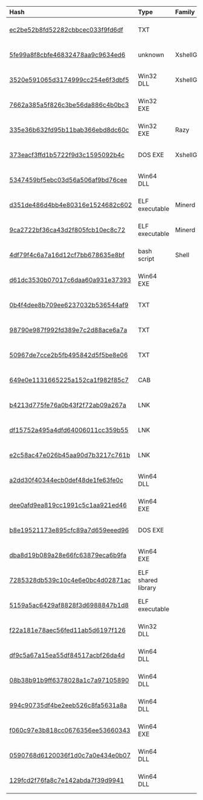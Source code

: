 |Hash|Type|Family|First_Seen|Name|
|:--|:--|:--|:--|:--|
|[ec2be52b8fd52282cbbcec033f9fd6df](https://www.virustotal.com/gui/file/ec2be52b8fd52282cbbcec033f9fd6df)|TXT||2021-07-24 08:36:49|de4d7ea590f1f27f6ceae6de40802f632eff7028cdb51c03b5f799da08abf80d.bin|
|[5fe99a8f8cbfe46832478aa9c9634ed6](https://www.virustotal.com/gui/file/5fe99a8f8cbfe46832478aa9c9634ed6)|unknown|XshellGhost|2021-06-26 17:30:02|c602456fae02510ff182b45d4ffb69ee6aae11667460001241685807db2e29c3.bin|
|[3520e591065d3174999cc254e6f3dbf5](https://www.virustotal.com/gui/file/3520e591065d3174999cc254e6f3dbf5)|Win32 DLL|XshellGhost|2021-03-09 05:49:01|log.dll|
|[7662a385a5f826c3be56da886c4b0bc3](https://www.virustotal.com/gui/file/7662a385a5f826c3be56da886c4b0bc3)|Win32 EXE||2021-01-17 00:32:29|%TEMP%\._cache_%SAMPLENAME%|
|[335e36b632fd95b11bab366ebd8dc60c](https://www.virustotal.com/gui/file/335e36b632fd95b11bab366ebd8dc60c)|Win32 EXE|Razy|2021-01-03 00:32:49|unknown|
|[373eacf3ffd1b5722f9d3c1595092b4c](https://www.virustotal.com/gui/file/373eacf3ffd1b5722f9d3c1595092b4c)|DOS EXE|XshellGhost|2020-10-26 12:06:58|8065da4300e12e95b45e64ff8493d9401db1ea61be85e74f74a73b366283f27e.bin|
|[5347459bf5ebc03d56a506af9bd76cee](https://www.virustotal.com/gui/file/5347459bf5ebc03d56a506af9bd76cee)|Win64 DLL||2020-05-13 03:49:08|Microsoft Message Queue|
|[d351de486d4bb4e80316e1524682c602](https://www.virustotal.com/gui/file/d351de486d4bb4e80316e1524682c602)|ELF executable|Minerd|2020-03-16 16:38:17|unknown|
|[9ca2722bf36ca43d2f805fcb10ec8c72](https://www.virustotal.com/gui/file/9ca2722bf36ca43d2f805fcb10ec8c72)|ELF executable|Minerd|2020-03-02 00:01:29|unknown|
|[4df79f4c6a7a16d12cf7bb678635e8bf](https://www.virustotal.com/gui/file/4df79f4c6a7a16d12cf7bb678635e8bf)|bash script|Shell|2020-02-04 09:00:25|unknown|
|[d61dc3530b07017c6daa60a931e37393](https://www.virustotal.com/gui/file/d61dc3530b07017c6daa60a931e37393)|Win64 EXE||2019-09-19 13:03:36|C:\Users\JITech\Desktop\new malware samples extracted\9042e5a9ce45e4288f1396ff8e3ba27e16b500d431f8b2da1baba3c35b7782ba.exe|
|[0b4f4dee8b709ee6237032b536544af9](https://www.virustotal.com/gui/file/0b4f4dee8b709ee6237032b536544af9)|TXT||2019-03-28 08:03:16|680.jpg|
|[98790e987f992fd389e7c2d88ace6a7a](https://www.virustotal.com/gui/file/98790e987f992fd389e7c2d88ace6a7a)|TXT||2016-10-15 16:19:27|unknown|
|[50967de7cce2b5fb495842d5f5be8e06](https://www.virustotal.com/gui/file/50967de7cce2b5fb495842d5f5be8e06)|TXT||2016-05-23 13:04:16|60b4d23d41707ef7fc09e01f1864cb0d8c8a4f5d180fc97e559356780efcd54b.bin|
|[649e0e1131665225a152ca1f982f85c7](https://www.virustotal.com/gui/file/649e0e1131665225a152ca1f982f85c7)|CAB||2023-04-25 07:09:30|2.cab|
|[b4213d775fe76a0b43f2f72ab09a267a](https://www.virustotal.com/gui/file/b4213d775fe76a0b43f2f72ab09a267a)|LNK||2023-04-24 13:07:56| |
|[df15752a495a4dfd64006011cc359b55](https://www.virustotal.com/gui/file/df15752a495a4dfd64006011cc359b55)|LNK||2023-04-24 13:07:56| |
|[e2c58ac47e026b45aa90d7b3217c761b](https://www.virustotal.com/gui/file/e2c58ac47e026b45aa90d7b3217c761b)|LNK||2023-04-24 13:07:56| |
|[a2dd30f40344ecb0def48de1fe63fe0c](https://www.virustotal.com/gui/file/a2dd30f40344ecb0def48de1fe63fe0c)|Win64 DLL||2021-12-03 10:57:30|mcvsocfg.dll|
|[dee0afd9ea819cc1991c5c1aa921ed46](https://www.virustotal.com/gui/file/dee0afd9ea819cc1991c5c1aa921ed46)|Win64 EXE||2023-02-24 13:25:40|aeceaa7a806468766923a00e8c4eb48349f10d069464b53674eeb150e0a59123.sample|
|[b8e19521173e895cfc89a7d659eeed96](https://www.virustotal.com/gui/file/b8e19521173e895cfc89a7d659eeed96)|DOS EXE||2022-11-07 06:41:54|c00991cfeafc055447d7553a14be2303e105b6a97ab35ecf820b9dbd42826f9d.bin|
|[dba8d19b089a28e66fc63879eca6b9fa](https://www.virustotal.com/gui/file/dba8d19b089a28e66fc63879eca6b9fa)|Win64 EXE||2022-11-07 06:37:28|6e3c3045bb9d0db4817ad0441ee3c95b8fe3e087388d1ceefb9ebbd2608aef16.bin|
|[7285328db539c10c4e6e0bc4d02871ac](https://www.virustotal.com/gui/file/7285328db539c10c4e6e0bc4d02871ac)|ELF shared library||2022-03-30 04:56:04|libxselinux.so|
|[5159a5ac6429af8828f3d6988847b1d8](https://www.virustotal.com/gui/file/5159a5ac6429af8828f3d6988847b1d8)|ELF executable||2022-03-30 02:40:03|2f1321c6cf0bc3cf955e86692bfc4ba836f5580c8b1469ce35aa250c97f0076e.bin|
|[f22a181e78aec56fed11ab5d6197f126](https://www.virustotal.com/gui/file/f22a181e78aec56fed11ab5d6197f126)|Win32 DLL||2021-12-11 04:51:26|9eb0124d822d6b0fab6572b2a4445546e8029ad6bd490725015d49755b5845a4.sample|
|[df9c5a67a15ea55df84517acbf26da4d](https://www.virustotal.com/gui/file/df9c5a67a15ea55df84517acbf26da4d)|Win64 DLL||2021-11-22 15:38:10|7056e9b69cc2fbc79ba7a492906bcc84dabc6ea95383dff3844dfde5278d9c7a.bin|
|[08b38b91b9ff6378028a1c7a97105890](https://www.virustotal.com/gui/file/08b38b91b9ff6378028a1c7a97105890)|Win64 DLL||2021-10-27 01:18:06|24d4089f74672bc00c897a74664287fe14d63a9b78a8fe2bdbbf9b870b40d85c.bin|
|[994c90735df4be2eeb526c8fa5631a8a](https://www.virustotal.com/gui/file/994c90735df4be2eeb526c8fa5631a8a)|Win64 DLL||2021-10-26 20:50:07|5d3a6f5bd0a72ee653c6bdad68275df730b836d6f9325ee57ec7d32997d5dcef.bin.sample|
|[f060c97e3b818cc0676356ee53660343](https://www.virustotal.com/gui/file/f060c97e3b818cc0676356ee53660343)|Win64 EXE||2021-10-26 20:47:41|f060c97e3b818cc0676356ee53660343.virus|
|[0590768d6120036f1d0c7a0e434e0b07](https://www.virustotal.com/gui/file/0590768d6120036f1d0c7a0e434e0b07)|Win64 DLL||2021-10-26 13:05:46|e053ca5888fb0d5099efed76e68a1af0020aaaa34ca610e7a1ac0ae9ffe36f6e.bin|
|[129fcd2f76fa8c7e142abda7f39d9941](https://www.virustotal.com/gui/file/129fcd2f76fa8c7e142abda7f39d9941)|Win64 DLL||2021-10-11 12:12:32|ede0c1f0d6c3d982f63abbdd5f10648948a44e5fa0d948a89244a06abaf2ecfe.bin|
